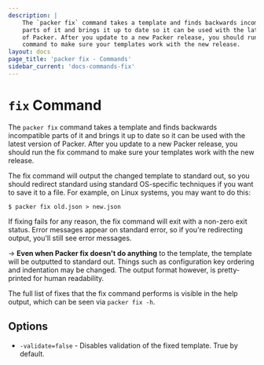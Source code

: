 ```yaml
---
description: |
    The `packer fix` command takes a template and finds backwards incompatible
    parts of it and brings it up to date so it can be used with the latest version
    of Packer. After you update to a new Packer release, you should run the fix
    command to make sure your templates work with the new release.
layout: docs
page_title: 'packer fix - Commands'
sidebar_current: 'docs-commands-fix'
---
```


# `fix` Command

The `packer fix` command takes a template and finds backwards incompatible
parts of it and brings it up to date so it can be used with the latest version
of Packer. After you update to a new Packer release, you should run the fix
command to make sure your templates work with the new release.

The fix command will output the changed template to standard out, so you should
redirect standard using standard OS-specific techniques if you want to save it
to a file. For example, on Linux systems, you may want to do this:

``` shell
$ packer fix old.json > new.json
```

If fixing fails for any reason, the fix command will exit with a non-zero exit
status. Error messages appear on standard error, so if you're redirecting
output, you'll still see error messages.

-&gt; **Even when Packer fix doesn't do anything** to the template, the template
will be outputted to standard out. Things such as configuration key ordering and
indentation may be changed. The output format however, is pretty-printed for
human readability.

The full list of fixes that the fix command performs is visible in the help
output, which can be seen via `packer fix -h`.

## Options

-   `-validate=false` - Disables validation of the fixed template. True by default.
